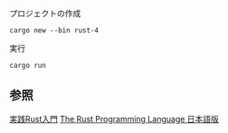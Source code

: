 
プロジェクトの作成

```
cargo new --bin rust-4
```

実行

```
cargo run
```


## 参照

[実践Rust入門](https://gihyo.jp/book/2019/978-4-297-10559-4)
[The Rust Programming Language 日本語版](https://doc.rust-jp.rs/book-ja/ch00-00-introduction.html)

